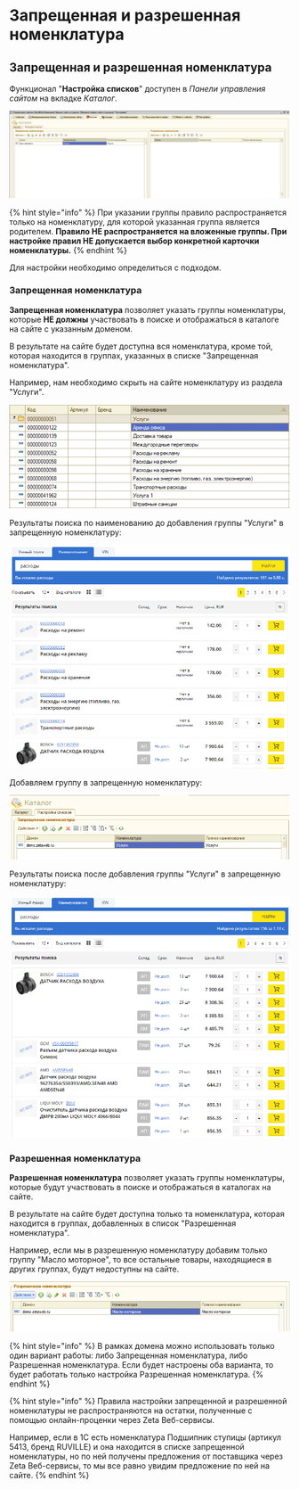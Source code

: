 # Запрещенная и разрешенная номенклатура

## Запрещенная и разрешенная номенклатура

Функционал "**Настройка списков**" доступен в _Панели управления сайтом_ на вкладке _Каталог_.

![](../../.gitbook/assets/image%20%28356%29.png)

{% hint style="info" %}
При указании группы правило распространяется только на номенклатуру, для которой указанная группа является родителем. **Правило НЕ распространяется на вложенные группы. При настройке правил НЕ допускается выбор конкретной карточки номенклатуры.**
{% endhint %}

Для настройки необходимо определиться с подходом.

### Запрещенная номенклатура

**Запрещенная номенклатура** позволяет указать группы номенклатуры, которые **НЕ должны** участвовать в поиске и отображаться в каталоге на сайте с указанным доменом.

В результате на сайте будет доступна вся номенклатура, кроме той, которая находится в группах, указанных в списке "Запрещенная номенклатура".

Например, нам необходимо скрыть на сайте номенклатуру из раздела "Услуги".

![](../../.gitbook/assets/image%20%2862%29.png)

Результаты поиска по наименованию до добавления группы "Услуги" в запрещенную номенклатуру:

![](../../.gitbook/assets/image%20%28276%29.png)

Добавляем группу в запрещенную номенклатуру:

![](../../.gitbook/assets/image%20%2848%29.png)

Результаты поиска после добавления группы "Услуги" в запрещенную номенклатуру:

![](../../.gitbook/assets/image%20%28159%29.png)

### Разрешенная номенклатура

**Разрешенная номенклатура** позволяет указать группы номенклатуры, которые будут участвовать в поиске и отображаться в каталогах на сайте.

В результате на сайте будет доступна только та номенклатура, которая находится в группах, добавленных в список "Разрешенная номенклатура".

Например, если мы в разрешенную номенклатуру добавим только группу "Масло моторное", то все остальные товары, находящиеся в других группах, будут недоступны на сайте.

![](../../.gitbook/assets/image%20%28272%29.png)

{% hint style="info" %}
В рамках домена можно использовать только один вариант работы: либо Запрещенная номенклатура, либо Разрешенная номенклатура. Если будет настроены оба варианта, то будет работать только настройка Разрешенная номенклатура.
{% endhint %}

{% hint style="info" %}
Правила настройки запрещенной и разрешенной номенклатуры не распространяются на остатки, полученные с помощью онлайн-проценки через Zeta Веб-сервисы.

Например, если в 1С есть номенклатура Подшипник ступицы \(артикул 5413, бренд RUVILLE\) и она находится в списке запрещенной номенклатуры, но по ней получены предложения от поставщика через Zeta Веб-сервисы, то мы все равно увидим предложение по ней на сайте.
{% endhint %}



